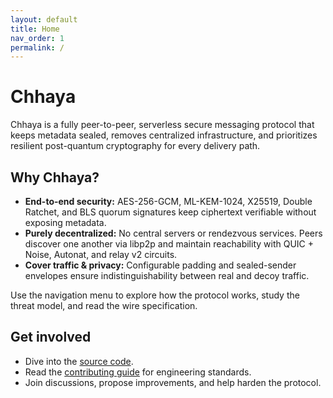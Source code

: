 ```yaml
---
layout: default
title: Home
nav_order: 1
permalink: /
---
```


# Chhaya

Chhaya is a fully peer-to-peer, serverless secure messaging protocol that keeps
metadata sealed, removes centralized infrastructure, and prioritizes resilient
post-quantum cryptography for every delivery path.

## Why Chhaya?

- **End-to-end security:** AES-256-GCM, ML-KEM-1024, X25519, Double Ratchet, and
  BLS quorum signatures keep ciphertext verifiable without exposing metadata.
- **Purely decentralized:** No central servers or rendezvous services. Peers
  discover one another via libp2p and maintain reachability with QUIC + Noise,
  Autonat, and relay v2 circuits.
- **Cover traffic & privacy:** Configurable padding and sealed-sender envelopes
  ensure indistinguishability between real and decoy traffic.

Use the navigation menu to explore how the protocol works, study the threat
model, and read the wire specification.

## Get involved

- Dive into the [source code](https://github.com/nomnomshark41/Chhaya).
- Read the [contributing guide](https://github.com/nomnomshark41/Chhaya/blob/main/CONTRIBUTING.md) for engineering standards.
- Join discussions, propose improvements, and help harden the protocol.
